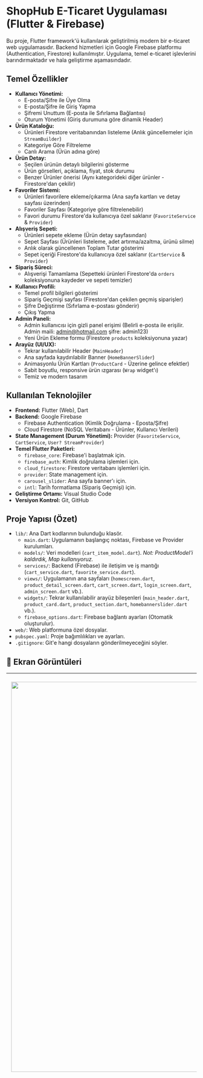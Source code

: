 # ShopHub E-Ticaret Uygulaması (Flutter & Firebase)

Bu proje, Flutter framework'ü kullanılarak geliştirilmiş modern bir e-ticaret web uygulamasıdır. Backend hizmetleri için Google Firebase platformu (Authentication, Firestore) kullanılmıştır. Uygulama, temel e-ticaret işlevlerini barındırmaktadır ve hala geliştirme aşamasındadır.

##  Temel Özellikler

* **Kullanıcı Yönetimi:**
    * E-posta/Şifre ile Üye Olma
    * E-posta/Şifre ile Giriş Yapma
    * Şifremi Unuttum (E-posta ile Sıfırlama Bağlantısı)
    * Oturum Yönetimi (Giriş durumuna göre dinamik Header)
* **Ürün Kataloğu:**
    * Ürünleri Firestore veritabanından listeleme (Anlık güncellemeler için `StreamBuilder`)
    * Kategoriye Göre Filtreleme
    * Canlı Arama (Ürün adına göre)
* **Ürün Detay:**
    * Seçilen ürünün detaylı bilgilerini gösterme
    * Ürün görselleri, açıklama, fiyat, stok durumu
    * Benzer Ürünler önerisi (Aynı kategorideki diğer ürünler - Firestore'dan çekilir)
* **Favoriler Sistemi:**
    * Ürünleri favorilere ekleme/çıkarma (Ana sayfa kartları ve detay sayfası üzerinden)
    * Favoriler Sayfası (Kategoriye göre filtrelenebilir)
    * Favori durumu Firestore'da kullanıcıya özel saklanır (`FavoriteService` & `Provider`)
* **Alışveriş Sepeti:**
    * Ürünleri sepete ekleme (Ürün detay sayfasından)
    * Sepet Sayfası (Ürünleri listeleme, adet artırma/azaltma, ürünü silme)
    * Anlık olarak güncellenen Toplam Tutar gösterimi
    * Sepet içeriği Firestore'da kullanıcıya özel saklanır (`CartService` & `Provider`)
* **Sipariş Süreci:**
    * Alışverişi Tamamlama (Sepetteki ürünleri Firestore'da `orders` koleksiyonuna kaydeder ve sepeti temizler)
* **Kullanıcı Profili:**
    * Temel profil bilgileri gösterimi
    * Sipariş Geçmişi sayfası (Firestore'dan çekilen geçmiş siparişler)
    * Şifre Değiştirme (Sıfırlama e-postası gönderir)
    * Çıkış Yapma
* **Admin Paneli:**
    * Admin kullanıcısı için gizli panel erişimi (Belirli e-posta ile erişilir. Admin maili: admin@hotmail.com şifre: admin123) 
    * Yeni Ürün Ekleme formu (Firestore `products` koleksiyonuna yazar)
* **Arayüz (UI/UX):**
    * Tekrar kullanılabilir Header (`MainHeader`)
    * Ana sayfada kaydırılabilir Banner (`HomeBannerSlider`)
    * Animasyonlu Ürün Kartları (`ProductCard` - Üzerine gelince efektler)
    * Sabit boyutlu, responsive ürün ızgarası (`Wrap` widget'ı)
    * Temiz ve modern tasarım

## Kullanılan Teknolojiler

* **Frontend:** Flutter (Web), Dart
* **Backend:** Google Firebase
    * Firebase Authentication (Kimlik Doğrulama - Eposta/Şifre)
    * Cloud Firestore (NoSQL Veritabanı - Ürünler, Kullanıcı Verileri)
* **State Management (Durum Yönetimi):** Provider (`FavoriteService`, `CartService`, `User? StreamProvider`)
* **Temel Flutter Paketleri:**
    * `firebase_core`: Firebase'i başlatmak için.
    * `firebase_auth`: Kimlik doğrulama işlemleri için.
    * `cloud_firestore`: Firestore veritabanı işlemleri için.
    * `provider`: State management için.
    * `carousel_slider`: Ana sayfa banner'ı için.
    * `intl`: Tarih formatlama (Sipariş Geçmişi) için.
* **Geliştirme Ortamı:** Visual Studio Code
* **Versiyon Kontrol:** Git, GitHub

## Proje Yapısı (Özet)

* `lib/`: Ana Dart kodlarının bulunduğu klasör.
    * `main.dart`: Uygulamanın başlangıç noktası, Firebase ve Provider kurulumları.
    * `models/`: Veri modelleri (`cart_item_model.dart`). *Not: ProductModel'i kaldırdık, Map kullanıyoruz.*
    * `services/`: Backend (Firebase) ile iletişim ve iş mantığı (`cart_service.dart`, `favorite_service.dart`).
    * `views/`: Uygulamanın ana sayfaları (`homescreen.dart`, `product_detail_screen.dart`, `cart_screen.dart`, `login_screen.dart`, `admin_screen.dart` vb.).
    * `widgets/`: Tekrar kullanılabilir arayüz bileşenleri (`main_header.dart`, `product_card.dart`, `product_section.dart`, `homebannerslider.dart` vb.).
    * `firebase_options.dart`: Firebase bağlantı ayarları (Otomatik oluşturulur).
* `web/`: Web platformuna özel dosyalar.
* `pubspec.yaml`: Proje bağımlılıkları ve ayarları.
* `.gitignore`: Git'e hangi dosyaların gönderilmeyeceğini söyler.

## 📸 Ekran Görüntüleri

|   |   |   |
| :-: | :-: | :-: |
| ![](<img width="1917" height="1032" alt="1" src="https://github.com/user-attachments/assets/3b377d24-9dd7-48de-882f-fff6e8430b45" />
) | ![](<img width="1919" height="1030" alt="2" src="https://github.com/user-attachments/assets/33b46b44-04f3-4e59-bd7c-74a661d2ee58" />
) | ![](<img width="1920" height="1080" alt="3" src="https://github.com/user-attachments/assets/ed1e4d5b-ea74-4edd-b968-9e6f5736de66" />
) |
| ![](<img width="1920" height="1080" alt="4" src="https://github.com/user-attachments/assets/8bfc505d-c3ff-45ec-892f-50ebd4bb005b" />
) | ![](<img width="1919" height="1030" alt="5" src="https://github.com/user-attachments/assets/30d19eb1-6141-4071-9ac9-22ec498d4140" />
) | ![](<img width="1919" height="1031" alt="6" src="https://github.com/user-attachments/assets/2626e0b4-34bc-41ce-8220-d606af48a44d" />
) |
| ![](<img width="1919" height="1032" alt="7" src="https://github.com/user-attachments/assets/b9bbaf95-7a31-41ab-aa3a-80abe26b5fd2" />
) | ![](<img width="1919" height="1030" alt="8" src="https://github.com/user-attachments/assets/9e670696-fff8-439a-8263-e08db56812ef" />
) | ![](<img width="1919" height="1031" alt="9" src="https://github.com/user-attachments/assets/7f478e16-d969-4d76-b646-7f2afaf22e13" />
) |
| ![](<img width="1919" height="1028" alt="10" src="https://github.com/user-attachments/assets/1cc22acb-3ed3-4ee4-acb2-0e5c0ea5a955" />
) | ![](<img width="1919" height="1031" alt="11" src="https://github.com/user-attachments/assets/4cbcc18e-2635-4270-bd36-c3a8f6b57397" />
) | ![](<img width="1920" height="1031" alt="13" src="https://github.com/user-attachments/assets/1f482ef1-f273-4680-b526-e7dc17119a1d" />
) |
| ![](<img width="1920" height="1031" alt="14" src="https://github.com/user-attachments/assets/18acd36c-f85a-4246-acc3-6b2aedb0cd56" />
) | ![](<img width="1920" height="1031" alt="15" src="https://github.com/user-attachments/assets/482d64f2-b3d3-4866-b77e-3929df37fcfc" />
) | ![](<img width="1920" height="1031" alt="16" src="https://github.com/user-attachments/assets/bdd1d0ea-04a4-4ad0-98b0-4082f6803169" />
) |
| ![](<img width="1920" height="1032" alt="17" src="https://github.com/user-attachments/assets/a7dd1555-6b05-4d9c-8a23-024b5f987917" />
) | ![]() | ![]() |

*(**Not:** Yukarıdaki `link/to/your/screenshotX.png` kısımlarını kendi ekran görüntülerinizin URL'leri ile değiştirin.)*






##  Kurulum ve Çalıştırma

### Gereksinimler

* [Flutter SDK](https://docs.flutter.dev/get-started/install) (Stabil kanal önerilir)
* [Git](https://git-scm.com/downloads)
* [Node.js](https://nodejs.org/en) (Firebase CLI için gereklidir)
* Firebase CLI: `npm install -g firebase-tools`
* FlutterFire CLI: `dart pub global activate flutterfire_cli`

### Firebase Kurulumu

1.  [Firebase Konsolu](https://console.firebase.google.com/)'nda yeni bir proje oluşturun.
2.  **Authentication:** "Get Started" -> "Sign-in method" sekmesinden "Email/Password" sağlayıcısını etkinleştirin.
3.  **Firestore Database:** "Get Started" -> "Standard edition" seçin -> Güvenlik kurallarını **"Start in test mode"** olarak başlatın -> Bir konum seçin (örn: `europe-west`).
4.  **`products` Koleksiyonu Oluşturma:** Firestore "Data" sekmesinde "+ Start collection" diyerek `products` adında bir koleksiyon oluşturun. İçine manuel olarak veya admin panelinden ürün dökümanları ekleyin. Her ürün şu alanları içermelidir (çoğu `string` olabilir): `name`, `brand`, `price`, `image`, `category`, `description`, `stock`, `tag`.
5.  *(Opsiyonel)* Admin kullanıcısını Authentication -> Users sekmesinden ekleyin ve e-posta adresini koddaki `adminEmail` sabiti ile eşleştirin.

### Frontend Kurulumu

1.  Bu repository'yi klonlayın:
    ```bash
    git clone [https://github.com/kullaniciadin/flutter-ecommerce-shophub.git](https://github.com/kullaniciadin/flutter-ecommerce-shophub.git) 
    cd flutter-ecommerce-shophub 
    ```
    *(URL'yi kendi GitHub repository URL'nizle değiştirin)*
2.  Gerekli Flutter paketlerini yükleyin:
    ```bash
    flutter pub get
    ```
3.  Flutter projesini Firebase projenize bağlayın:
    ```bash
    dart pub global run flutterfire_cli:flutterfire configure
    ```
    * Açılan listeden doğru Firebase projesini seçin.
    * Platform olarak **web**'i seçin. Bu işlem `lib/firebase_options.dart` dosyasını oluşturacaktır.
4.  *(Önemli)* `lib/main.dart` dosyasının `Firebase.initializeApp` kullandığından ve `firebase_options.dart`'ı import ettiğinden emin olun.

### Uygulamayı Çalıştırma

Uygulamayı web platformunda çalıştırmak için (CORS sorunlarını önlemek amacıyla CanvasKit renderer ile):
```bash
flutter run -d chrome --web-renderer canvaskit


